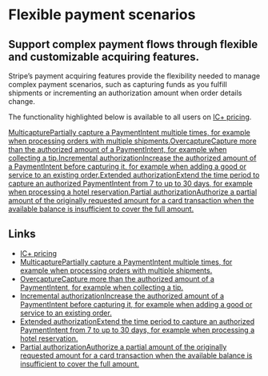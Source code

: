 # Flexible payment scenarios

## Support complex payment flows through flexible and customizable acquiring features.

Stripe’s payment acquiring features provide the flexibility needed to manage
complex payment scenarios, such as capturing funds as you fulfill shipments or
incrementing an authorization amount when order details change.

The functionality highlighted below is available to all users on [IC+
pricing](https://support.stripe.com/questions/understanding-blended-interchange-pricing).

[MulticapturePartially capture a PaymentIntent multiple times, for example when
processing orders with multiple
shipments.](https://docs.stripe.com/payments/multicapture)[OvercaptureCapture
more than the authorized amount of a PaymentIntent, for example when collecting
a tip.](https://docs.stripe.com/payments/overcapture)[Incremental
authorizationIncrease the authorized amount of a PaymentIntent before capturing
it, for example when adding a good or service to an existing
order.](https://docs.stripe.com/payments/incremental-authorization)[Extended
authorizationExtend the time period to capture an authorized PaymentIntent from
7 to up to 30 days, for example when processing a hotel
reservation.](https://docs.stripe.com/payments/extended-authorization)[Partial
authorizationAuthorize a partial amount of the originally requested amount for a
card transaction when the available balance is insufficient to cover the full
amount.](https://docs.stripe.com/payments/partial-authorization)

## Links

- [IC+
pricing](https://support.stripe.com/questions/understanding-blended-interchange-pricing)
- [MulticapturePartially capture a PaymentIntent multiple times, for example
when processing orders with multiple
shipments.](https://docs.stripe.com/payments/multicapture)
- [OvercaptureCapture more than the authorized amount of a PaymentIntent, for
example when collecting a tip.](https://docs.stripe.com/payments/overcapture)
- [Incremental authorizationIncrease the authorized amount of a PaymentIntent
before capturing it, for example when adding a good or service to an existing
order.](https://docs.stripe.com/payments/incremental-authorization)
- [Extended authorizationExtend the time period to capture an authorized
PaymentIntent from 7 to up to 30 days, for example when processing a hotel
reservation.](https://docs.stripe.com/payments/extended-authorization)
- [Partial authorizationAuthorize a partial amount of the originally requested
amount for a card transaction when the available balance is insufficient to
cover the full amount.](https://docs.stripe.com/payments/partial-authorization)